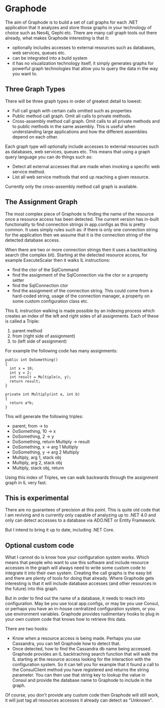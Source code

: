 # Graphode
The aim of Graphode is to build a set of call graphs for each .NET application that it analyzes and store those graphs in your technology of choice such as Neo4j, Gephi etc. There are many call graph tools out there already, what makes Graphode interesting is that it:
- optionally includes accesses to external resources such as databases, web services, queues etc.
- can be integrated into a build system
- it has no visualization technology itself, it simply generates graphs for powerful graph technologies that allow you to query the data in the way you want to.

## Three Graph Types
There will be three graph types in order of greatest detail to lowest:
- Full call graph with certain calls omitted such as properties
- Public method call graph. Omit all calls to private methods.
- Cross-assembly method call graph. Omit calls to all private methods and to public methods in the same assembly. This is useful when understanding large applications and how the different assemblies depend on each other.

Each graph type will optionally include accesses to external resources such as databases, web services, queues etc. This means that using a graph query language you can do things such as:
- Detect all external accesses that are made when invoking a specific web service method.
- List all web service methods that end up reaching a given resource.

Currently only the cross-assembly method call graph is available.

## The Assignment Graph
The most complex piece of Graphode is finding the name of the resource once a resource access has been detected. The current version has in-built functionality to find connection strings in app.configs as this is pretty common. It uses simply rules such as: if there is only one connection string for the application then we assume that it is the connection string of the detected database access. 

When there are two or more connection strings then it uses a backtracking search (the complex bit). Starting at the detected resource access, for example ExecuteScalar then it walks IL instructions:
- find the ctor of the SqlCommand
- find the assignment of the SqlConnection via the ctor or a property setter
- find the SqlConnection ctor
- find the assignment of the connection string. This could come from a hard-coded string, usage of the connection manager, a property on some custom configuration class etc.

This IL instruction walking is made possible by an indexing process which creates an index of the left and right sides of all assignments. Each of these is called a Triple:
1. parent method
2. from (right side of assignment)
3. to (left side of assignment)

For example the following code has many assignments:
```charp
public int DoSomething()
{
  int x = 10;
  int y = 2;
  int result = Multiple(x, y);
  return result;
}

private int Multiply(int a, int b)
{
  return a*b;
}
```
This will generate the following triples:
- parent, from -> to
- DoSomething, 10 -> x
- DoSomething, 2 -> y
- DoSomething, return Multiply -> result
- DoSomething, x -> arg 1 Multiply
- DoSomething, y -> arg 2 Multiply
- Multiply, arg 1, stack obj
- Multiply, arg 2, stack obj
- Multiply, stack obj, return

Using this index of Triples, we can walk backwards through the assignment graph in IL very fast.

## This is experimental
There are no guarantees of precision at this point. This is quite old code that I am reviving and is currently only capable of analyzing up to .NET 4.0 and only can detect accesses to a database via ADO.NET or Entity Framework.

But I intend to bring it up to date, including .NET Core. 

## Optional custom code
What I cannot do is know how your configuration system works. Which means that people who want to use this software and include resource accesses in the graph will always need to write some custom code to integrate it into their own system. Creating the call graphs is the easy bit and there are plenty of tools for doing that already. Where Graphode gets interesting is that it will include database accesses (and other resources in the future) into this graph. 

But in order to find out the name of a database, it needs to reach into configuration. May be you use local app.configs, or may be you use Consul, or perhaps you have an in-house centralized configuration system, or you use environment variables. Graphode provides rudimentary hooks to plug in your own custom code that knows how to retrieve this data.

There are two hooks:
- Know when a resource access is being made. Perhaps you use Cassandra, you can tell Graphode how to detect that.
- Once detected, how to find the Cassandra db name being accessed. Graphode provides an IL backtraching search function that will walk the IL starting at the resource access looking for the interaction with the configuration system. So it can tell you for example that it found a call to the ConsulClient method you have registered and returns the string parameter. You can then use that string key to lookup the value in Consul and provide the database name to Graphode to include in the graph.

Of course, you don't provide any custom code then Graphode will still work, it will just tag all resources accesses it already can detect as "Unknown".
